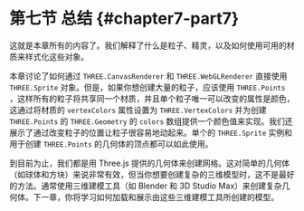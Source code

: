 # 第七节 总结 {#chapter7-part7}

这就是本章所有的内容了。我们解释了什么是粒子、精灵，以及如何使用可用的材质来样式化这些对象。

本章讨论了如何通过 `THREE.CanvasRenderer` 和 `THREE.WebGLRenderer` 直接使用 `THREE.Sprite` 对象。但是，如果你想创建大量的粒子，应该使用 `THREE.Points` ，这样所有的粒子将共享同一个材质，并且单个粒子唯一可以改变的属性是颜色，这通过将材质的 `vertexColors` 属性设置为 `THREE.VertexColors` 并为创建 `THREE.Points` 的 `THREE.Geometry` 的 `colors` 数组提供一个颜色值来实现。我们还展示了通过改变粒子的位置让粒子很容易地动起来。单个的 `THREE.Sprite` 实例和用于创建 `THREE.Points` 的几何体的顶点都可以如此使用。

到目前为止，我们都是用 Three.js 提供的几何体来创建网格。这对简单的几何体（如球体和方块）来说非常有效，但当你想要创建复杂的三维模型时，这不是最好的方法。通常使用三维建模工具（如 Blender 和 3D Studio Max）来创建复杂几何体。下一章，你将学习如何加载和展示由这些三维建模工具所创建的模型。
